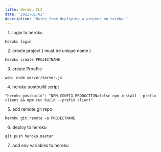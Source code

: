 ```yaml
---
title: Heroku CLI
date: "2021-01-02"
description: "Notes from deploying a project on heroku."
---
```


1. login to heroku

```
heroku login
```

2. create project ( must be unique name )

```
heroku create PROJECTNAME
```

3. create Procfile 

```
web: node server/server.js
```

4. heroku postbuild script

```
"heroku-postbuild": "NPM_CONFIG_PRODUCTION=false npm install --prefix client && npm run build --prefix client"
```

5. add remote git repo

``` 
heroku git:remote -a PROJECTNAME
```

6. deploy to heroku

```
git push heroku master
```

7. add env variables to heroku